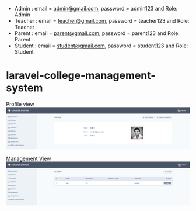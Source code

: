 

-   Admin : email = admin@gmail.com, password = admin123 and Role: Admin
-   Teacher : email = teacher@gmail.com, password = teacher123 and Role: Teacher
-   Parent : email = parent@gmail.com, password = parent123 and Role: Parent
-   Student : email = student@gmail.com, password = student123 and Role: Student
# laravel-college-management-system

Profile view
![Profile view](https://github.com/atifali-pm/laravel-college-management-system/blob/main/public/images/1.png?raw=true)

Management View
![Management view](https://github.com/atifali-pm/laravel-college-management-system/blob/main/public/images/2.png?raw=true)
